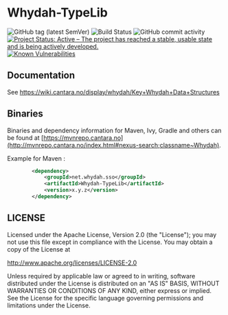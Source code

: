 Whydah-TypeLib
===============

![GitHub tag (latest SemVer)](https://img.shields.io/github/v/tag/Cantara/Whydah-TypeLib) ![Build Status](https://jenkins.cantara.no/buildStatus/icon?job=Whydah-TypeLib)  ![GitHub commit activity](https://img.shields.io/github/commit-activity/y/Cantara/Whydah-TypeLib)  [![Project Status: Active – The project has reached a stable, usable state and is being actively developed.](http://www.repostatus.org/badges/latest/active.svg)](http://www.repostatus.org/#active)  [![Known Vulnerabilities](https://snyk.io/test/github/Cantara/Whydah-TypeLib/badge.svg)](https://snyk.io/test/github/Cantara/Whydah-TypeLib)

## Documentation
 See https://wiki.cantara.no/display/whydah/Key+Whydah+Data+Structures

## Binaries

Binaries and dependency information for Maven, Ivy, Gradle and others can be found at [https://mvnrepo.cantara.no](http://mvnrepo.cantara.no/index.html#nexus-search;classname~Whydah).

Example for Maven :

```xml
        <dependency>
            <groupId>net.whydah.sso</groupId>
            <artifactId>Whydah-TypeLib</artifactId>
            <version>x.y.z</version>
        </dependency>
```


## LICENSE

Licensed under the Apache License, Version 2.0 (the "License");
you may not use this file except in compliance with the License.
You may obtain a copy of the License at

<http://www.apache.org/licenses/LICENSE-2.0>

Unless required by applicable law or agreed to in writing, software
distributed under the License is distributed on an "AS IS" BASIS,
WITHOUT WARRANTIES OR CONDITIONS OF ANY KIND, either express or implied.
See the License for the specific language governing permissions and
limitations under the License.
